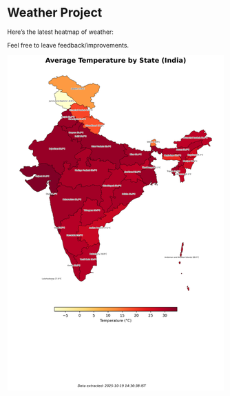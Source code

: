 # Weather Project

Here’s the latest heatmap of weather:

Feel free to leave feedback/improvements.

![India Heatmap](docs/assets/india_heatmap.png?v=F4A8B8)
